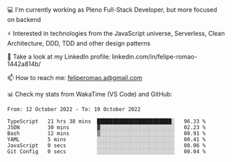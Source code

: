 💻 I'm currently working as Pleno Full-Stack Developer, but more focused on backend

⚡ Interested in technologies from the JavaScript universe, Serverless, Clean Architecture, DDD, TDD and other design patterns

👥 Take a look at my LinkedIn profile: linkedin.com/in/felipe-romao-1442a814b/

📫 How to reach me: feliperomao.a@gmail.com

📊 Check my stats from WakaTime (VS Code) and GitHub:

<!--START_SECTION:waka-->

```text
From: 12 October 2022 - To: 19 October 2022

TypeScript   21 hrs 38 mins  ████████████████████████░   96.33 %
JSON         30 mins         ▓░░░░░░░░░░░░░░░░░░░░░░░░   02.23 %
Bash         12 mins         ▒░░░░░░░░░░░░░░░░░░░░░░░░   00.91 %
YAML         5 mins          ░░░░░░░░░░░░░░░░░░░░░░░░░   00.41 %
JavaScript   0 secs          ░░░░░░░░░░░░░░░░░░░░░░░░░   00.06 %
Git Config   0 secs          ░░░░░░░░░░░░░░░░░░░░░░░░░   00.04 %
```

<!--END_SECTION:waka-->
